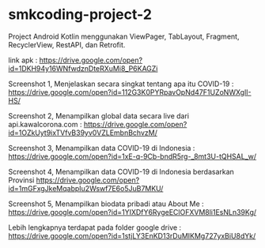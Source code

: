 # smkcoding-project-2
Project Android Kotlin menggunakan ViewPager, TabLayout, Fragment, RecyclerView, RestAPI, dan Retrofit.

link apk : https://drive.google.com/open?id=1DKH94y16WNfwdznDteRXuMi8_P6KAGZi

Screenshot 1, Menjelaskan secara singkat tentang apa itu COVID-19 : <https://drive.google.com/open?id=112G3K0PYRpavOpNd47F1UZoNWXglI-HS/>

Screenshot 2, Menampilkan global data secara live dari api.kawalcorona.com : <https://drive.google.com/open?id=1OZkUyt9ixTVfvB39yv0VZLEmbnBchvzM/>

Screenshot 3, Menampilkan data COVID-19 di Indonesia : <https://drive.google.com/open?id=1xE-q-9Cb-bndR5rg-_8mt3U-tQHSAL_w/>

Screenshot 4, Menampilkan data COVID-19 di Indonesia berdasarkan Provinsi <https://drive.google.com/open?id=1mGFxgJkeMqabpIu2Wswf7E6o5JuB7MKU/>

Screenshot 5, Menampilkan biodata pribadi atau About Me : <https://drive.google.com/open?id=1YIXDfY6RygeEClOFXVM8li1EsNLn39Kg/>

Lebih lengkapnya terdapat pada folder google drive : <https://drive.google.com/open?id=1stjLY3EnKD13rDuMIKMg727yxBiU8dYk/>
